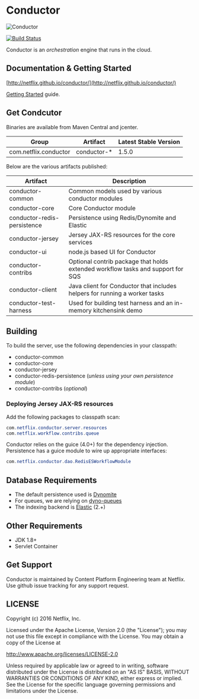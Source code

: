 # Conductor
![Conductor](http://Netflix.github.io/conductor/img/corner-logo2.png)

[![Build Status](https://api.travis-ci.com/Netflix/conductor.svg?token=eqLPBbo4qcbcG2up9THy)](http://travis-ci.com/Netflix/conductor)

Conductor is an _orchestration_ engine that runs in the cloud.

## Documentation & Getting Started
[http://netflix.github.io/conductor/](http://netflix.github.io/conductor/)

[Getting Started](http://netflix.github.io/conductor/intro) guide.

## Get Condcutor
Binaries are available from Maven Central and jcenter.

|Group|Artifact|Latest Stable Version|
|-----------|---------------|---------------------|
|com.netflix.conductor|conductor-*|1.5.0|

Below are the various artifacts published:

|Artifact|Description|
|-----------|---------------|
|conductor-common|Common models used by various conductor modules|
|conductor-core|Core Conductor module|
|conductor-redis-persistence|Persistence using Redis/Dynomite and Elastic|
|conductor-jersey|Jersey JAX-RS resources for the core services|
|conductor-ui|node.js based UI for Conductor|
|conductor-contribs|Optional contrib package that holds extended workflow tasks and support for SQS|
|conductor-client|Java client for Conductor that includes helpers for running a worker tasks|
|conductor-test-harness|Used for building test harness and an in-memory kitchensink demo|

## Building
To build the server, use the following dependencies in your classpath:

* conductor-common
* conductor-core
* conductor-jersey
* conductor-redis-persistence (_unless using your own persistence module_)
* conductor-contribs (_optional_)

### Deploying Jersey JAX-RS resources
Add the following packages to classpath scan:

```java
com.netflix.conductor.server.resources
com.netflix.workflow.contribs.queue
```
Conductor relies on the guice (4.0+) for the dependency injection.
Persistence has a guice module to wire up appropriate interfaces:

```java
com.netflix.conductor.dao.RedisESWorkflowModule
```
## Database Requirements

* The default persistence used is [Dynomite](https://github.com/Netflix/dynomite)
* For queues, we are relying on [dyno-queues](https://github.com/Netflix/dyno-queues)
* The indexing backend is [Elastic](https://www.elastic.co/) (2.+)

## Other Requirements
* JDK 1.8+
* Servlet Container

## Get Support
Conductor is maintained by Content Platform Engineering team at Netflix.  Use github issue tracking for any support request.  

## LICENSE

Copyright (c) 2016 Netflix, Inc.

Licensed under the Apache License, Version 2.0 (the "License");
you may not use this file except in compliance with the License.
You may obtain a copy of the License at

<http://www.apache.org/licenses/LICENSE-2.0>

Unless required by applicable law or agreed to in writing, software
distributed under the License is distributed on an "AS IS" BASIS,
WITHOUT WARRANTIES OR CONDITIONS OF ANY KIND, either express or implied.
See the License for the specific language governing permissions and
limitations under the License.
